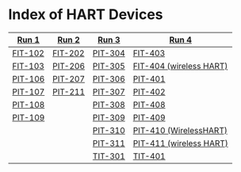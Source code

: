 # Index of HART Devices

|[Run 1](../flow_runs/run_1.md)|[Run 2](../flow_runs/run_2.md)|[Run 3](../flow_runs/run_3.md)|[Run 4](../flow_runs/run_4.md)|
|---|---|---|---|
|[FIT-102](../devices/FIT-102.md)|[FIT-202](../devices/FIT-202.md)|[PIT-304](../devices/PIT-304.md)|[FIT-403](../devices/FIT-403.md)|
|[FIT-103](../devices/FIT-103.md)|[PIT-206](../devices/PIT-206.md)|[PIT-305](../devices/PIT-305.md)|[FIT-404 (wireless HART)](../devices/FIT-404.md)|
|[PIT-106](../devices/PIT-106.md)|[PIT-207](../devices/PIT-207.md)|[PIT-306](../devices/PIT-306.md)|[PIT-401](../devices/PIT-401.md)|
|[PIT-107](../devices/PIT-107.md)|[PIT-211](../devices/PIT-211.md)|[PIT-307](../devices/PIT-307.md)|[PIT-402](../devices/PIT-402.md)|
|[PIT-108](../devices/PIT-108.md)||[PIT-308](../devices/PIT-308.md)|[PIT-408](../devices/PIT-408.md)|
|[PIT-109](../devices/PIT-109.md)||[PIT-309](../devices/PIT-309.md)|[PIT-409](../devices/PIT-409.md)|
|||[PIT-310](../devices/PIT-310.md)|[PIT-410 (WirelessHART)](../devices/PIT-410.md)|
|||[PIT-311](../devices/PIT-311.md)|[PIT-411 (wireless HART)](../devices/PIT-411.md)|
|||[TIT-301](../devices/TIT-301.md)|[TIT-401](../devices/TIT-401.md)|